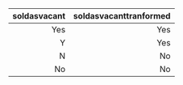 |soldasvacant  |soldasvacanttranformed |
|-------------:|----------------------:|
|     Yes      |Yes                    |
|      Y       |Yes                    |
|      N       |No                     |
|     No       |No                     |
